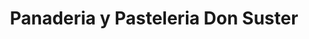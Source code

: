 ---
title: "Panaderia y Pasteleria Don Suster"
url: /guayaquil/panaderia-y-pasteleria-don-suster/
shop: Bäckerei
---